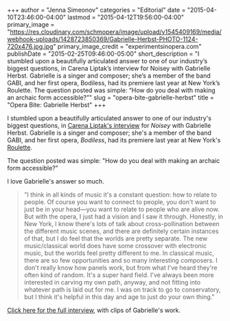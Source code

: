 +++
author = "Jenna Simeonov"
categories = "Editorial"
date = "2015-04-10T23:46:00-04:00"
lastmod = "2015-04-12T19:56:00-04:00"
primary_image = "https://res.cloudinary.com/schmopera/image/upload/v1545409169/media/webhook-uploads/1428723850369/Gabrielle-Herbst-PHOTO-1124-720x476.jpg.jpg"
primary_image_credit = "experimentsinopera.com"
publishDate = "2015-02-25T09:46:00-05:00"
short_description = "I stumbled upon a beautifully articulated answer to one of our industry’s biggest questions, in Carena Liptak’s interview for Noisey with Gabrielle Herbst. Gabrielle is a singer and composer; she’s a member of the band GABI, and her first opera, Bodiless, had its premiere last year at New York’s Roulette. The question posted was simple: “How do you deal with making an archaic form accessible?”"
slug = "opera-bite-gabrielle-herbst"
title = "Opera Bite: Gabrielle Herbst"
+++

I stumbled upon a beautifully articulated answer to one of our industry's biggest questions, in [Carena Liptak's interview](http://noisey.vice.com/blog/gabi-interview-2015) for _Noisey_ with Gabrielle Herbst. Gabrielle is a singer and composer; she's a member of the band GABI, and her first opera, _Bodiless_, had its premiere last year at New York's [Roulette](http://roulette.org/about/). 

The question posted was simple: "How do you deal with making an archaic form accessible?" 

I love Gabrielle's answer so much. 

>"I think in all kinds of music it's a constant question: how to relate to people. Of course you want to connect to people, you don't want to just be in your head—you want to relate to people who are alive now. But with the opera, I just had a vision and I saw it through. Honestly, in New York, I know there's lots of talk about cross-pollination between the different music scenes, and there are definitely certain instances of that, but I do feel that the worlds are pretty separate. The new music/classical world does have some crossover with electronic music, but the worlds feel pretty different to me. In classical music, there are so few opportunities and so many interesting composers. I don't really know how panels work, but from what I've heard they're often kind of random. It's a super hard field. I've always been more interested in carving my own path, anyway, and not fitting into whatever path is laid out for me. I was on track to go to conservatory, but I think it's helpful in this day and age to just do your own thing."

[Click here for the full interview](http://noisey.vice.com/blog/gabi-interview-2015), with clips of Gabrielle's work.
